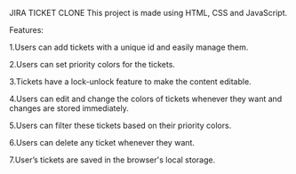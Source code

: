 JIRA TICKET CLONE
This project is made using HTML, CSS and JavaScript.

Features:

1.Users can add tickets with a unique id and easily manage them.

2.Users can set priority colors for the tickets.

3.Tickets have a lock-unlock feature to make the content editable.

4.Users can edit and change the colors of tickets whenever they want and changes are stored immediately.

5.Users can filter these tickets based on their priority colors.

6.Users can delete any ticket whenever they want.

7.User’s tickets are saved in the browser's local storage.
